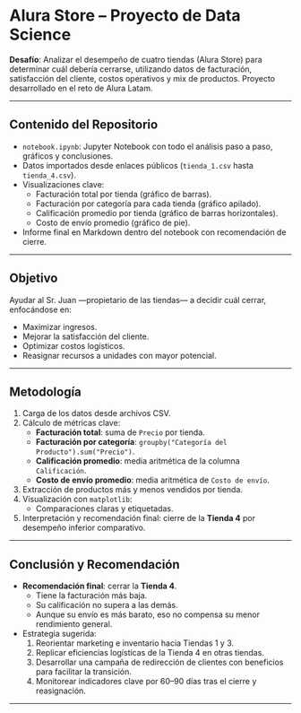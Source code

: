 # Alura Store – Proyecto de Data Science

**Desafío**: Analizar el desempeño de cuatro tiendas (Alura Store) para determinar cuál debería cerrarse, utilizando datos de facturación, satisfacción del cliente, costos operativos y mix de productos. Proyecto desarrollado en el reto de Alura Latam.

---

##  Contenido del Repositorio

- `notebook.ipynb`: Jupyter Notebook con todo el análisis paso a paso, gráficos y conclusiones.
- Datos importados desde enlaces públicos (`tienda_1.csv` hasta `tienda_4.csv`).
- Visualizaciones clave:
  - Facturación total por tienda (gráfico de barras).
  - Facturación por categoría para cada tienda (gráfico apilado).
  - Calificación promedio por tienda (gráfico de barras horizontales).
  - Costo de envío promedio (gráfico de pie).
- Informe final en Markdown dentro del notebook con recomendación de cierre.

---

##  Objetivo

Ayudar al Sr. Juan —propietario de las tiendas— a decidir cuál cerrar, enfocándose en:
- Maximizar ingresos.
- Mejorar la satisfacción del cliente.
- Optimizar costos logísticos.
- Reasignar recursos a unidades con mayor potencial.

---

##  Metodología

1. Carga de los datos desde archivos CSV.
2. Cálculo de métricas clave:
   - **Facturación total**: suma de `Precio` por tienda.
   - **Facturación por categoría**: `groupby("Categoría del Producto").sum("Precio")`.
   - **Calificación promedio**: media aritmética de la columna `Calificación`.
   - **Costo de envío promedio**: media aritmética de `Costo de envío`.
3. Extracción de productos más y menos vendidos por tienda.
4. Visualización con `matplotlib`:
   - Comparaciones claras y etiquetadas.
5. Interpretación y recomendación final: cierre de la **Tienda 4** por desempeño inferior comparativo.

---

##  Conclusión y Recomendación

- **Recomendación final**: cerrar la **Tienda 4**.
  - Tiene la facturación más baja.
  - Su calificación no supera a las demás.
  - Aunque su envío es más barato, eso no compensa su menor rendimiento general.
- Estrategia sugerida:
  1. Reorientar marketing e inventario hacia Tiendas 1 y 3.
  2. Replicar eficiencias logísticas de la Tienda 4 en otras tiendas.
  3. Desarrollar una campaña de redirección de clientes con beneficios para facilitar la transición.
  4. Monitorear indicadores clave por 60–90 días tras el cierre y reasignación.

---
